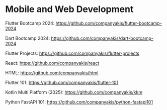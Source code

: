 # Mobile and Web Development

Flutter Bootcamp 2024:
https://github.com/companyakis/flutter-bootcamp-2024

Dart Bootcamp 2024:
https://github.com/companyakis/dart-bootcamp-2024

Flutter Projects:
https://github.com/companyakis/flutter-projects

React:
https://github.com/companyakis/react

HTML:
https://github.com/companyakis/html

Flutter 101:
https://github.com/companyakis/flutter-101

Kotlin Multi Platform (2025):
https://github.com/companyakis/kkm

Python FastAPI 101:
https://github.com/companyakis/python-fastapi101
